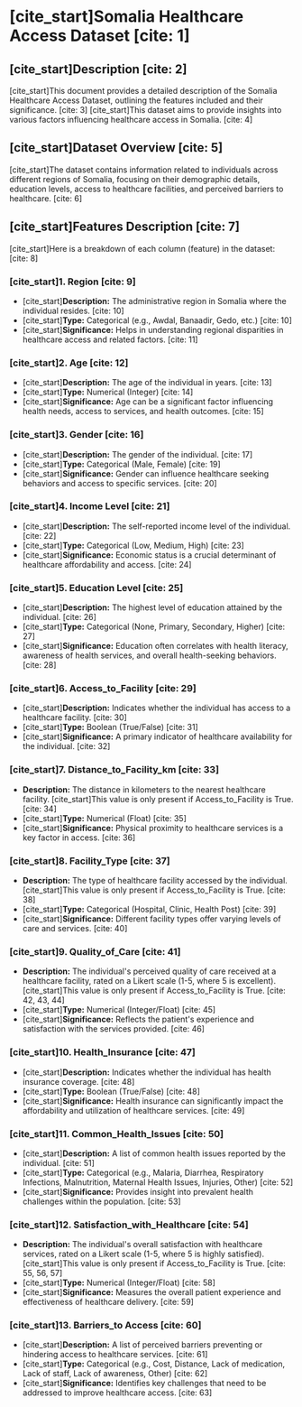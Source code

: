 # [cite_start]Somalia Healthcare Access Dataset [cite: 1]

## [cite_start]Description [cite: 2]

[cite_start]This document provides a detailed description of the Somalia Healthcare Access Dataset, outlining the features included and their significance. [cite: 3] [cite_start]This dataset aims to provide insights into various factors influencing healthcare access in Somalia. [cite: 4]

## [cite_start]Dataset Overview [cite: 5]

[cite_start]The dataset contains information related to individuals across different regions of Somalia, focusing on their demographic details, education levels, access to healthcare facilities, and perceived barriers to healthcare. [cite: 6]

## [cite_start]Features Description [cite: 7]

[cite_start]Here is a breakdown of each column (feature) in the dataset: [cite: 8]

### [cite_start]1. Region [cite: 9]
* [cite_start]**Description:** The administrative region in Somalia where the individual resides. [cite: 10]
* [cite_start]**Type:** Categorical (e.g., Awdal, Banaadir, Gedo, etc.) [cite: 10]
* [cite_start]**Significance:** Helps in understanding regional disparities in healthcare access and related factors. [cite: 11]

### [cite_start]2. Age [cite: 12]
* [cite_start]**Description:** The age of the individual in years. [cite: 13]
* [cite_start]**Type:** Numerical (Integer) [cite: 14]
* [cite_start]**Significance:** Age can be a significant factor influencing health needs, access to services, and health outcomes. [cite: 15]

### [cite_start]3. Gender [cite: 16]
* [cite_start]**Description:** The gender of the individual. [cite: 17]
* [cite_start]**Type:** Categorical (Male, Female) [cite: 19]
* [cite_start]**Significance:** Gender can influence healthcare seeking behaviors and access to specific services. [cite: 20]

### [cite_start]4. Income Level [cite: 21]
* [cite_start]**Description:** The self-reported income level of the individual. [cite: 22]
* [cite_start]**Type:** Categorical (Low, Medium, High) [cite: 23]
* [cite_start]**Significance:** Economic status is a crucial determinant of healthcare affordability and access. [cite: 24]

### [cite_start]5. Education Level [cite: 25]
* [cite_start]**Description:** The highest level of education attained by the individual. [cite: 26]
* [cite_start]**Type:** Categorical (None, Primary, Secondary, Higher) [cite: 27]
* [cite_start]**Significance:** Education often correlates with health literacy, awareness of health services, and overall health-seeking behaviors. [cite: 28]

### [cite_start]6. Access_to_Facility [cite: 29]
* [cite_start]**Description:** Indicates whether the individual has access to a healthcare facility. [cite: 30]
* [cite_start]**Type:** Boolean (True/False) [cite: 31]
* [cite_start]**Significance:** A primary indicator of healthcare availability for the individual. [cite: 32]

### [cite_start]7. Distance_to_Facility_km [cite: 33]
* **Description:** The distance in kilometers to the nearest healthcare facility. [cite_start]This value is only present if Access_to_Facility is True. [cite: 34]
* [cite_start]**Type:** Numerical (Float) [cite: 35]
* [cite_start]**Significance:** Physical proximity to healthcare services is a key factor in access. [cite: 36]

### [cite_start]8. Facility_Type [cite: 37]
* **Description:** The type of healthcare facility accessed by the individual. [cite_start]This value is only present if Access_to_Facility is True. [cite: 38]
* [cite_start]**Type:** Categorical (Hospital, Clinic, Health Post) [cite: 39]
* [cite_start]**Significance:** Different facility types offer varying levels of care and services. [cite: 40]

### [cite_start]9. Quality_of_Care [cite: 41]
* **Description:** The individual's perceived quality of care received at a healthcare facility, rated on a Likert scale (1-5, where 5 is excellent). [cite_start]This value is only present if Access_to_Facility is True. [cite: 42, 43, 44]
* [cite_start]**Type:** Numerical (Integer/Float) [cite: 45]
* [cite_start]**Significance:** Reflects the patient's experience and satisfaction with the services provided. [cite: 46]

### [cite_start]10. Health_Insurance [cite: 47]
* [cite_start]**Description:** Indicates whether the individual has health insurance coverage. [cite: 48]
* [cite_start]**Type:** Boolean (True/False) [cite: 48]
* [cite_start]**Significance:** Health insurance can significantly impact the affordability and utilization of healthcare services. [cite: 49]

### [cite_start]11. Common_Health_Issues [cite: 50]
* [cite_start]**Description:** A list of common health issues reported by the individual. [cite: 51]
* [cite_start]**Type:** Categorical (e.g., Malaria, Diarrhea, Respiratory Infections, Malnutrition, Maternal Health Issues, Injuries, Other) [cite: 52]
* [cite_start]**Significance:** Provides insight into prevalent health challenges within the population. [cite: 53]

### [cite_start]12. Satisfaction_with_Healthcare [cite: 54]
* **Description:** The individual's overall satisfaction with healthcare services, rated on a Likert scale (1-5, where 5 is highly satisfied). [cite_start]This value is only present if Access_to_Facility is True. [cite: 55, 56, 57]
* [cite_start]**Type:** Numerical (Integer/Float) [cite: 58]
* [cite_start]**Significance:** Measures the overall patient experience and effectiveness of healthcare delivery. [cite: 59]

### [cite_start]13. Barriers_to Access [cite: 60]
* [cite_start]**Description:** A list of perceived barriers preventing or hindering access to healthcare services. [cite: 61]
* [cite_start]**Type:** Categorical (e.g., Cost, Distance, Lack of medication, Lack of staff, Lack of awareness, Other) [cite: 62]
* [cite_start]**Significance:** Identifies key challenges that need to be addressed to improve healthcare access. [cite: 63]